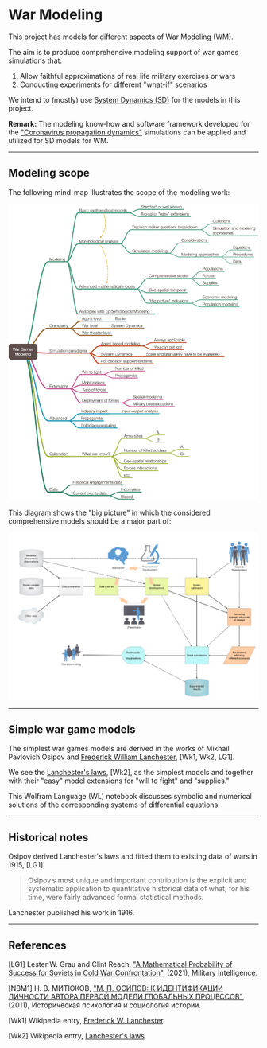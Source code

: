 # War Modeling

This project has models for different aspects of War Modeling (WM).

The aim is to produce comprehensive modeling support of war games simulations that:

1. Allow faithful approximations of real life military exercises or wars
2. Conducting experiments for different "what-if" scenarios

We intend to (mostly) use 
[System Dynamics (SD)](https://en.wikipedia.org/wiki/System_dynamics)
for the models in this project.

**Remark:** The modeling know-how and software framework developed for the 
["Coronavirus propagation dynamics"](https://github.com/antononcube/SystemModeling/tree/master/Projects/Coronavirus-propagation-dynamics) 
simulations can be applied and utilized for SD models for WM. 


-------

## Modeling scope

The following mind-map illustrates the scope of the modeling work:

![War-games-modeling-mind-map](./Diagrams/War-Games-Modeling-mind-map.png)


This diagram shows the "big picture" in which the considered comprehensive models 
should be a major part of:

![BigPicture](../Coronavirus-propagation-dynamics/Diagrams/Model-development-and-decision-making.jpeg)

--------

## Simple war game models

The simplest war games models are derived in the works of Mikhail Pavlovich Osipov and
[Frederick William Lanchester](https://en.wikipedia.org/wiki/Frederick_W._Lanchester), [Wk1, Wk2, LG1].

We see the
[Lanchester's laws](https://en.wikipedia.org/wiki/Lanchester%27s_laws), [Wk2],
as the simplest models and together with their "easy" model extensions for "will to fight" and "supplies."  

This Wolfram Language (WL) notebook discusses symbolic and numerical solutions of the corresponding
systems of differential equations.

-------

## Historical notes

Osipov derived Lanchester's laws and fitted them to existing data of wars in 1915, [LG1]:

> Osipov’s most unique and important contribution is the explicit and systematic 
> application to quantitative historical data of what, for his time, 
> were fairly advanced formal statistical methods.

Lanchester published his work in 1916.

------

## References

[LG1] Lester W. Grau and Clint Reach,
["A Mathematical Probability of Success for Soviets in Cold War Confrontation"](https://www.ikn.army.mil/apps/MIPBW/MIPB_Features/AMathematicalProbabilityofSuccessforSovietsinCOldWarConfrontation.pdf),
(2021),
Military Intelligence.

[NBM1] Н. В. МИТЮКОВ,
["М. П. ОСИПОВ: К ИДЕНТИФИКАЦИИ ЛИЧНОСТИ АВТОРА ПЕРВОЙ МОДЕЛИ ГЛОБАЛЬНЫХ ПРОЦЕССОВ"](https://www.socionauki.ru/journal/files/ipisi/2011_2/mitukov.pdf),
(2011),
Историческая психология и социология истории.

[Wk1] Wikipedia entry,
[Frederick W. Lanchester](https://en.wikipedia.org/wiki/Frederick_W._Lanchester).

[Wk2] Wikipedia entry,
[Lanchester's laws](https://en.wikipedia.org/wiki/Lanchester%27s_laws).
